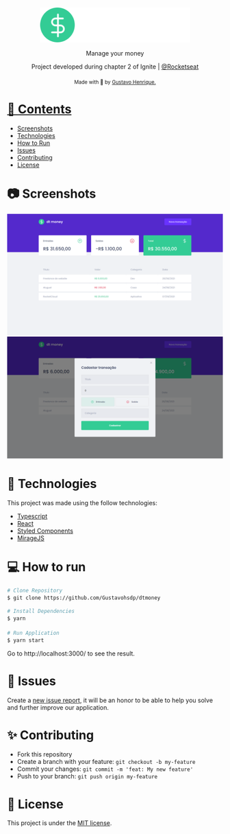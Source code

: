 <p align="center">
  <img src=".github/logo.svg" alt="Logo" width="350" />
</p>

<p align="center">
  Manage your money
</p>

<p align="center">
  Project developed during chapter 2 of Ignite | <a href="https://github.com/Rocketseat">@Rocketseat</a>
</p>

<div align="center">
  <sub> Made with 💜 by
    <a href="https://github.com/Gustavohsdp">Gustavo Henrique.
  </sub>
</div>

# 📌 Contents

* [Screenshots](#camera-screenshots) 
* [Technologies](#rocket-technologies) 
* [How to Run](#computer-how-to-run)
* [Issues](#bug-issues)
* [Contributing](#sparkles-contributing)
* [License](#page_facing_up-license)

# :camera: Screenshots
<div align="center">
   <img src=".github/dtmoney1.png">
   <img src=".github/dtmoney2.png">
</div>

# :rocket: Technologies
This project was made using the follow technologies:

* [Typescript](https://www.typescriptlang.org)
* [React](https://reactjs.org)
* [Styled Components](https://styled-components.com)
* [MirageJS](https://miragejs.com)

# :computer: How to run

```bash
# Clone Repository
$ git clone https://github.com/Gustavohsdp/dtmoney
```

```bash
# Install Dependencies
$ yarn

# Run Application
$ yarn start
```
Go to http://localhost:3000/ to see the result.

# :bug: Issues

Create a <a href="https://github.com/Gustavohsdp/dtmoney/issues">new issue report</a>, it will be an honor to be able to help you solve and further improve our application.

# :sparkles: Contributing

- Fork this repository
- Create a branch with your feature: `git checkout -b my-feature`
- Commit your changes: `git commit -m 'feat: My new feature'`
- Push to your branch: `git push origin my-feature`

# :page_facing_up: License

This project is under the [MIT license](LICENSE).